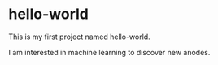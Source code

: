 # hello-world
This is my first project named hello-world.

I am interested in machine learning to discover new anodes.

